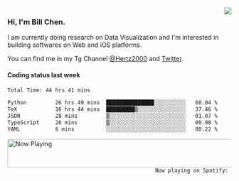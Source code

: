 <img  align="right" src="https://github-readme-stats.vercel.app/api?username=BillChen2k&show_icons=false&count_private=true&hide_title=true">

### Hi, I'm Bill Chen.

I am currently doing research on Data Visualization and I'm interested in building softwares on Web and iOS platforms.

You can find me in my Tg Channel [@Hertz2000](https://t.me/Hertz2000) and [Twitter](https://twitter.com/billchen2k).

#### Coding status last week

<!--START_SECTION:waka-->

```txt
Total Time: 44 hrs 41 mins

Python         26 hrs 49 mins  ███████████████░░░░░░░░░░   60.04 %
TeX            16 hrs 44 mins  █████████▒░░░░░░░░░░░░░░░   37.46 %
JSON           28 mins         ▒░░░░░░░░░░░░░░░░░░░░░░░░   01.07 %
TypeScript     26 mins         ▒░░░░░░░░░░░░░░░░░░░░░░░░   00.98 %
YAML           6 mins          ░░░░░░░░░░░░░░░░░░░░░░░░░   00.22 %
```

<!--END_SECTION:waka-->


<div>
<a href="https://spotify-now-playing.billchen2k.vercel.app/now-playing?open">
   <img align="right" src="https://spotify-now-playing.billchen2k.vercel.app/now-playing" width="540" height="64" alt="Now Playing">
</a>
</div>

<div>
<p align="right"><code>Now playing on Spotify: </code></p>
</div>

<!--
**BillChen2K/BillChen2K** is a ✨ _special_ ✨ repository because its `README.md` (this file) appears on your GitHub profile.

Here are some ideas to get you started:

- 🔭 I’m currently working on ...
- 🌱 I’m currently learning ...
- 👯 I’m looking to collaborate on ...
- 🤔 I’m looking for help with ...
- 💬 Ask me about ...
- 📫 How to reach me: ...
- 😄 Pronouns: ...
- ⚡ Fun fact: ...
-->
